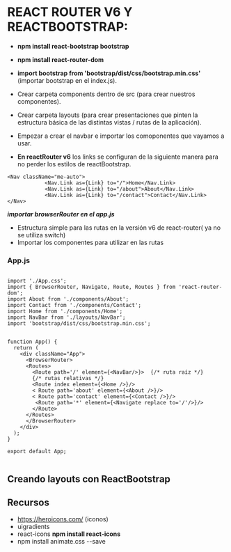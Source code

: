 
# REACT ROUTER V6 Y REACTBOOTSTRAP:


- __npm install react-bootstrap bootstrap__
- __npm install react-router-dom__
- __import bootstrap from 'bootstrap/dist/css/bootstrap.min.css'__  (importar bootstrap en el index.js).
- Crear carpeta components dentro de src (para crear nuestros componentes).
- Crear carpeta layouts (para crear presentaciones que pinten la estructura básica de las distintas vistas / rutas de la aplicación).
- Empezar a crear el navbar e importar los comoponentes que vayamos a usar.

- __En reactRouter v6__ los links se configuran de la siguiente manera para no perder los estilos de reactBootstrap.

```
<Nav className="me-auto">
            <Nav.Link as={Link} to="/">Home</Nav.Link>
            <Nav.Link as={Link} to="/about">About</Nav.Link>
            <Nav.Link as={Link} to="/contact">Contact</Nav.Link>
</Nav>

```

___importar browserRouter en el app.js___
- Estructura simple para las rutas en la versión v6 de react-router( ya no se  utiliza switch)
- Importar los componentes para utilizar en las rutas

### __App.js__

```

import './App.css';
import { BrowserRouter, Navigate, Route, Routes } from 'react-router-dom';
import About from './components/About';
import Contact from './components/Contact';
import Home from './components/Home';
import NavBar from './layouts/NavBar';
import 'bootstrap/dist/css/bootstrap.min.css';


function App() {
  return (
    <div className="App">
      <BrowserRouter>
      <Routes>
        <Route path='/' element={<NavBar/>}>  {/* ruta raíz */}
        {/* rutas relativas */}
        <Route index element={<Home />}/>
        < Route path='about' element={<About />}/>
        < Route path='contact' element={<Contact />}/>
         <Route path='*' element={<Navigate replace to='/'/>}/>
        </Route>
      </Routes>
      </BrowserRouter>
    </div>
  );
}

export default App;


```

## Creando layouts con ReactBootstrap



## Recursos
- https://heroicons.com/ (iconos)
- uigradients
- react-icons __npm install react-icons__
- npm install animate.css --save